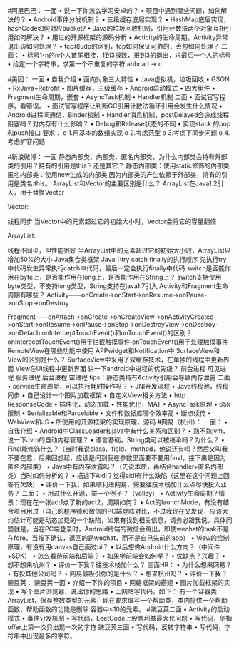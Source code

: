 #阿里巴巴：
一面
•	说一下你怎么学习安卓的？
•	项目中遇到哪些问题，如何解决的？
•	Android事件分发机制？
•	三级缓存底层实现？
•	HashMap底层实现，hashCode如何对应bucket?
•	Java的垃圾回收机制，引用计数法两个对象互相引用如何解决？
•	用过的开源框架的源码分析
•	Acticity的生命周期，Activity异常退出该如何处理？
•	tcp和udp的区别，tcp如何保证可靠的，丢包如何处理？
二面：
•	标号1-n的n个人首尾相接，1到3报数，报到3的退出，求最后一个人的标号
•	给定一个字符串，求第一个不重复的字符 abbcad -> c

#美团：
一面
•	自我介绍
•	面向对象三大特性
•	Java虚拟机，垃圾回收
•	GSON
•	RxJava+Retrofit
•	图片缓存，三级缓存
•	Android启动模式
•	四大组件
•	Fragment生命周期，嵌套
•	AsyncTask机制
•	Handler机制
二面
•	面试官写程序，看错误。
•	面试官写程序让判断GC引用计数法循环引用会发生什么情况
•	Android进程间通信，Binder机制
•	Handler消息机制，postDelayed会造成线程阻塞吗？对内存有什么影响？
•	Debug和Release状态的不同
•	实现stack 的pop和push接口 要求：
o	1.用基本的数组实现
o	2.考虑范型
o	3.考虑下同步问题
o	4.考虑扩容问题

#新浪微博：
一面
静态内部类、内部类、匿名内部类，为什么内部类会持有外部类的引用？持有的引用是this？还是其它？
静态内部类：使用static修饰的内部类
匿名内部类：使用new生成的内部类
因为内部类的产生依赖于外部类，持有的引用是类名.this。
ArrayList和Vector的主要区别是什么？
ArrayList在Java1.2引入，用于替换Vector

Vector:

线程同步
当Vector中的元素超过它的初始大小时，Vector会将它的容量翻倍

ArrayList:

线程不同步，但性能很好
当ArrayList中的元素超过它的初始大小时，ArrayList只增加50%的大小
Java集合类框架
Java中try catch finally的执行顺序
先执行try中代码发生异常执行catch中代码，最后一定会执行finally中代码
switch是否能作用在byte上，是否能作用在long上，是否能作用在String上？
switch支持使用byte类型，不支持long类型，String支持在java1.7引入
Activity和Fragment生命周期有哪些？
Activity——onCreate->onStart->onResume->onPause->onStop->onDestroy

Fragment——onAttach->onCreate->onCreateView->onActivityCreated->onStart->onResume->onPause->onStop->onDestroyView->onDestroy->onDetach
onInterceptTouchEvent()和onTouchEvent()的区别？
onInterceptTouchEvent()用于拦截触摸事件
onTouchEvent()用于处理触摸事件
RemoteView在哪些功能中使用
APPwidget和Notification中
SurfaceView和View的区别是什么？
SurfaceView中采用了双缓存技术，在单独的线程中更新界面
View在UI线程中更新界面
讲一下android中进程的优先级？
前台进程
可见进程
服务进程
后台进程
空进程
tips：静态类持有Activity引用会导致内存泄露
二面
•	service生命周期，可以执行耗时操作吗？
•	JNI开发流程
•	Java线程池，线程同步
•	自己设计一个图片加载框架
•	自定义View相关方法
•	http ResponseCode
•	插件化，动态加载
•	性能优化，MAT
•	AsyncTask原理
•	65k限制
•	Serializable和Parcelable
•	文件和数据库哪个效率高
•	断点续传
•	WebView和JS
•	所使用的开源框架的实现原理，源码
#网易（杭州）：
一面：
•	自我介绍
•	Android中ClassLoader和java中有什么关系和区别？
•	熟不熟jvm，说一下Jvm的自动内存管理？
•	语言基础，String类可以被继承吗？为什么？
•	Final能修饰什么？（当时我说class、field、method，他说还有吗？然后又叫我不要在意，后来回想起，应该是问到我在参数里面要不要用final，接下来是因为匿名内部类）
•	Java中有内存泄露吗？（先说本质，再结合handler+匿名内部类）当时如何分析的？
•	描述下Aidl？觉得aidl有什么缺陷（这里在这个问题上回答有欠缺）
•	评价一下我，如果顺利进网易，需要往技术栈加什么点尽快投入业务？
二面：
•	用过什么开源，举一个例子？（volley）
•	Activity生命周期？情景：现在在一张act1点了新的act2，周期如何？
•	Act的launchMode，有没有结合项目用过（自己的程序锁和微信的PC端登陆对比，不过我现在又发现，应该大约估计可能是动态加载的一个缺陷，如果有找到相关信息，请务必跟我说。具体问题就是，当在PC端登录时，Android终端的微信会跳出，即使wechat的task不是在fore，当按下确认，返回的是wechat，而不是自己先前的app）
•	View的绘制原理，有没有用canvas自己画过ui？
•	以后想做Android什么方向？（中间件+SDK）
•	怎么看待前端和后端？
•	如果学前端会如何学？
•	优缺点？兴趣？
•	想不想来杭州？
•	评价一下我？往技术栈加什么？
三面HR：
•	为什么想来网易？
•	有投其他公司吗？
•	网易最吸引你的是什么？
•	想来杭州吗？
•	评价一下我？
豌豆荚：
豌豆荚一面
•	介绍一下你的项目
•	网络框架的搭建
•	图片加载框架的实现
•	写个图片浏览器，说出你的思路
•	上网站写代码，如下： 有一个容器类 ArrayList，保存整数类型的元素，现在要求编写一个帮助类，类内提供一个帮助函数，帮助函数的功能是删除 容器中<10的元素。
#豌豆荚二面
•	Activity的启动模式
•	事件分发机制
•	写代码，LeetCode上股票利益最大化问题
•	写代码，剑指offer上第一次只出现一次的字符
豌豆荚三面
•	写代码，反转字符串
•	写代码，字符串中出现最多的字符。

